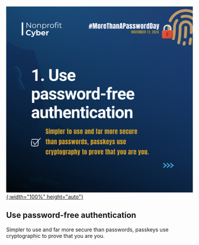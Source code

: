 [![More than a Password Day 2024](/pages/events/featured/guidance_part_1.png){:width="100%" height="auto"}](https://owasp.org/blog/2024/10/30/more-than-a-password-day-2024.html)

## Use password-free authentication

Simpler to use and far more secure than passwords, passkeys use cryptographic to prove that you are you. 
